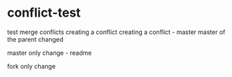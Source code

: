 # conflict-test
test merge conflicts
creating a conflict
creating a conflict - master
master of the parent changed


master only change - readme


fork only change
